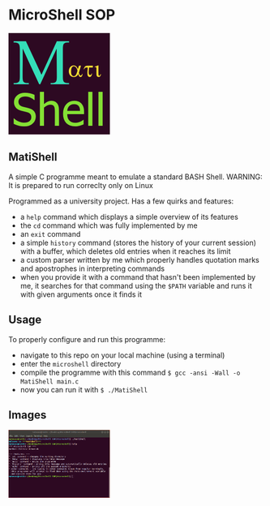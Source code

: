 MicroShell SOP
==============
<img src="./img/logo.png" alt="MatiShell Logo">

MatiShell
---------
A simple C programme meant to emulate a standard BASH Shell.
WARNING: It is prepared to run correclty only on Linux

Programmed as a university project.
Has a few quirks and features:
*  a `help` command which displays a simple overview of its features
*  the `cd` command which was fully implemented by me
*  an `exit` command
*  a simple `history` command (stores the history of your current session) with a buffer, which deletes old entries when it reaches its limit
*  a custom parser written by me which properly handles quotation marks and apostrophes in interpreting commands
*  when you provide it with a command that hasn't been implemented by me, it searches for that command using the `$PATH` variable and runs it with given arguments once it finds it

Usage
------
To properly configure and run this programme:
* navigate to this repo on your local machine (using a terminal)
* enter the `microshell` directory
* compile the programme with this command `$ gcc -ansi -Wall -o MatiShell main.c`
* now you can run it with `$ ./MatiShell`

Images
-------
<img style="width: 200px;" src="./img/MatiShell.png" alt="MatiShell">